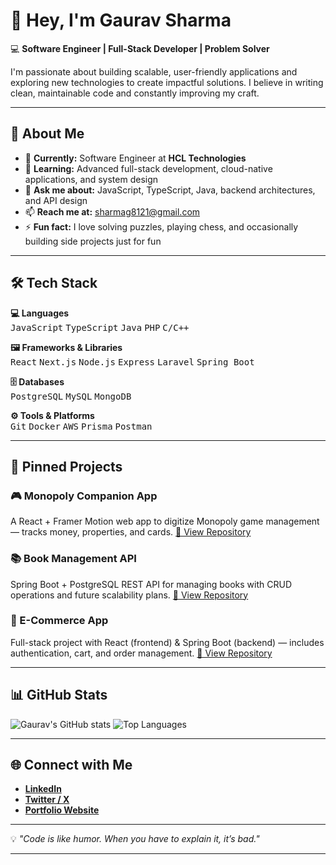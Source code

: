 # 👋 Hey, I'm **Gaurav Sharma**

💻 **Software Engineer | Full-Stack Developer | Problem Solver**

I'm passionate about building scalable, user-friendly applications and exploring new technologies to create impactful solutions.
I believe in writing clean, maintainable code and constantly improving my craft.

---

## 🚀 About Me

* 🔭 **Currently:** Software Engineer at **HCL Technologies**
* 🌱 **Learning:** Advanced full-stack development, cloud-native applications, and system design
* 💬 **Ask me about:** JavaScript, TypeScript, Java, backend architectures, and API design
* 📫 **Reach me at:** [sharmag8121@gmail.com](mailto:sharmag8121@gmail.com)
* ⚡ **Fun fact:** I love solving puzzles, playing chess, and occasionally building side projects just for fun

---

## 🛠 Tech Stack

**💻 Languages**  
<kbd>JavaScript</kbd> <kbd>TypeScript</kbd> <kbd>Java</kbd> <kbd>PHP</kbd> <kbd>C/C++</kbd>

**🖼 Frameworks & Libraries**  
<kbd>React</kbd> <kbd>Next.js</kbd> <kbd>Node.js</kbd> <kbd>Express</kbd> <kbd>Laravel</kbd> <kbd>Spring Boot</kbd>

**🗄 Databases**  
<kbd>PostgreSQL</kbd> <kbd>MySQL</kbd> <kbd>MongoDB</kbd>

**⚙️ Tools & Platforms**  
<kbd>Git</kbd> <kbd>Docker</kbd> <kbd>AWS</kbd> <kbd>Prisma</kbd> <kbd>Postman</kbd>


---

## 📌 Pinned Projects

### 🎮 Monopoly Companion App

A React + Framer Motion web app to digitize Monopoly game management — tracks money, properties, and cards.
[🔗 View Repository](https://github.com/gsharma101/Hasbro-Monopoly-Deluxe-Edition-Board-Companion)

### 📚 Book Management API

Spring Boot + PostgreSQL REST API for managing books with CRUD operations and future scalability plans.
[🔗 View Repository](https://github.com/gsharma101/book-management-api)

### 🛒 E-Commerce App

Full-stack project with React (frontend) & Spring Boot (backend) — includes authentication, cart, and order management.
[🔗 View Repository](https://github.com/gsharma101/Ecommerce-react-spring-boot)

---

## 📊 GitHub Stats

![Gaurav's GitHub stats](https://github-readme-stats.vercel.app/api?username=gsharma101\&show_icons=true\&theme=radical)
![Top Languages](https://github-readme-stats.vercel.app/api/top-langs/?username=gsharma101\&layout=compact\&theme=radical)

---

## 🌐 Connect with Me

* [**LinkedIn**](https://www.linkedin.com/in/gsharma010)
* [**Twitter / X**](https://twitter.com/gsharma010)
* [**Portfolio Website**](https://gauravsharma.co.in)

---

💡 *"Code is like humor. When you have to explain it, it’s bad."*

---
